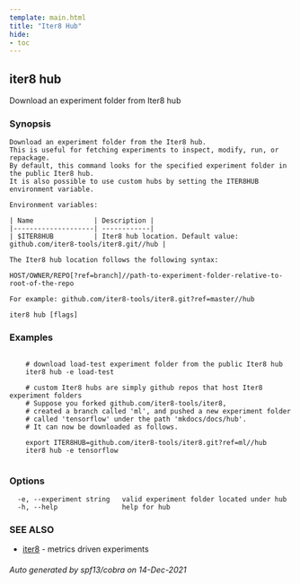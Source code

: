 ```yaml
---
template: main.html
title: "Iter8 Hub"
hide:
- toc
---
```


## iter8 hub

Download an experiment folder from Iter8 hub

### Synopsis


	Download an experiment folder from the Iter8 hub. 
	This is useful for fetching experiments to inspect, modify, run, or repackage. 
	By default, this command looks for the specified experiment folder in the public Iter8 hub. 
	It is also possible to use custom hubs by setting the ITER8HUB environment variable.

	Environment variables:

	| Name               | Description |
	|--------------------| ------------|
	| $ITER8HUB          | Iter8 hub location. Default value: github.com/iter8-tools/iter8.git//hub |

	The Iter8 hub location follows the following syntax:

	HOST/OWNER/REPO[?ref=branch]//path-to-experiment-folder-relative-to-root-of-the-repo

	For example: github.com/iter8-tools/iter8.git?ref=master//hub


```
iter8 hub [flags]
```

### Examples

```

	# download load-test experiment folder from the public Iter8 hub
	iter8 hub -e load-test

	# custom Iter8 hubs are simply github repos that host Iter8 experiment folders
	# Suppose you forked github.com/iter8-tools/iter8, 
	# created a branch called 'ml', and pushed a new experiment folder 
	# called 'tensorflow' under the path 'mkdocs/docs/hub'. 
	# It can now be downloaded as follows.

	export ITER8HUB=github.com/iter8-tools/iter8.git?ref=ml//hub
	iter8 hub -e tensorflow
	
```

### Options

```
  -e, --experiment string   valid experiment folder located under hub
  -h, --help                help for hub
```

### SEE ALSO

* [iter8](iter8.md)	 - metrics driven experiments

###### Auto generated by spf13/cobra on 14-Dec-2021
